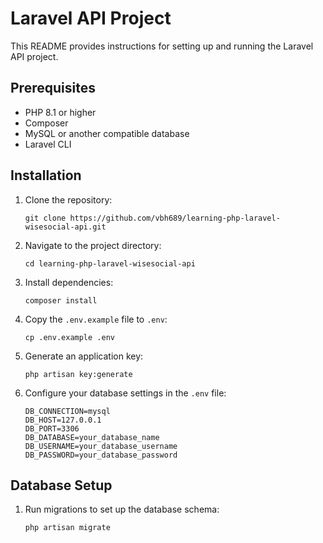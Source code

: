 # Laravel API Project

This README provides instructions for setting up and running the Laravel API project.

## Prerequisites

- PHP 8.1 or higher
- Composer
- MySQL or another compatible database
- Laravel CLI

## Installation

1. Clone the repository:
   ```
   git clone https://github.com/vbh689/learning-php-laravel-wisesocial-api.git
   ```

2. Navigate to the project directory:
   ```
   cd learning-php-laravel-wisesocial-api
   ```

3. Install dependencies:
   ```
   composer install
   ```

4. Copy the `.env.example` file to `.env`:
   ```
   cp .env.example .env
   ```

5. Generate an application key:
   ```
   php artisan key:generate
   ```

6. Configure your database settings in the `.env` file:
   ```
   DB_CONNECTION=mysql
   DB_HOST=127.0.0.1
   DB_PORT=3306
   DB_DATABASE=your_database_name
   DB_USERNAME=your_database_username
   DB_PASSWORD=your_database_password
   ```

## Database Setup

1. Run migrations to set up the database schema:
   ```
   php artisan migrate
   ```
